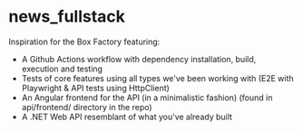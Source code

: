 # news_fullstack

Inspiration for the Box Factory featuring:
- A Github Actions workflow with dependency installation, build, execution and testing
- Tests of core features using all types we've been working with (E2E with Playwright & API tests using HttpClient)
- An Angular frontend for the API (in a minimalistic fashion) (found in api/frontend/ directory in the repo)
- A .NET Web API resemblant of what you've already built
